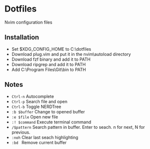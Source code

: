# Dotfiles

Nvim configuration files

## Installation

- Set $XDG_CONFIG_HOME to C:\dotfiles
- Download plug.vim and put it in the nvim\autoload directory
- Download fzf binary and add it to PATH
- Download ripgrep and add it to PATH
- Add C:\Program Files\Git\bin to PATH

## Notes

- `Ctrl-n` Autocomplete
- `Ctrl-p` Search file and open
- `Ctrl-b` Toggle NERDTree
- `:b $buffer` Change to opened buffer
- `:e $file` Open new file
- `:! $command` Execute terminal command
- `/$pattern` Search pattern in buffer. Enter to seach. n for next, N for previous. 
- `:noh` Clear last seach highlighting
- `:bd ` Remove current buffer
